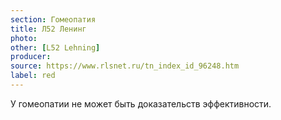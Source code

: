 ```yaml
---
section: Гомеопатия
title: Л52 Ленинг
photo: 
other: [L52 Lehning]
producer: 
source: https://www.rlsnet.ru/tn_index_id_96248.htm
label: red
---
```


У гомеопатии не может быть доказательств эффективности.
